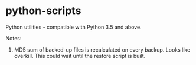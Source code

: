 # python-scripts
Python utilities - compatible with Python 3.5 and above.

Notes:
1. MD5 sum of backed-up files is recalculated on every backup. Looks
like overkill. This could wait until the restore script is built.
